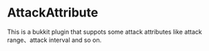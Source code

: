 # AttackAttribute
This is a bukkit plugin that suppots some attack attributes like attack range、attack interval and so on.
